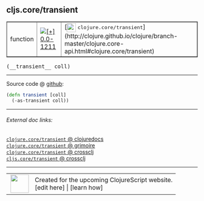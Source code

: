 ## cljs.core/transient



 <table border="1">
<tr>
<td>function</td>
<td><a href="https://github.com/cljsinfo/cljs-api-docs/tree/0.0-1211"><img valign="middle" alt="[+] 0.0-1211" title="Added in 0.0-1211" src="https://img.shields.io/badge/+-0.0--1211-lightgrey.svg"></a> </td>
<td>
[<img height="24px" valign="middle" src="http://i.imgur.com/1GjPKvB.png"> <samp>clojure.core/transient</samp>](http://clojure.github.io/clojure/branch-master/clojure.core-api.html#clojure.core/transient)
</td>
</tr>
</table>


 <samp>
(__transient__ coll)<br>
</samp>

---







Source code @ [github](https://github.com/clojure/clojurescript/blob/r2027/src/cljs/cljs/core.cljs#L2421-L2422):

```clj
(defn transient [coll]
  (-as-transient coll))
```

<!--
Repo - tag - source tree - lines:

 <pre>
clojurescript @ r2027
└── src
    └── cljs
        └── cljs
            └── <ins>[core.cljs:2421-2422](https://github.com/clojure/clojurescript/blob/r2027/src/cljs/cljs/core.cljs#L2421-L2422)</ins>
</pre>

-->

---



###### External doc links:

[`clojure.core/transient` @ clojuredocs](http://clojuredocs.org/clojure.core/transient)<br>
[`clojure.core/transient` @ grimoire](http://conj.io/store/v1/org.clojure/clojure/1.7.0-beta3/clj/clojure.core/transient/)<br>
[`clojure.core/transient` @ crossclj](http://crossclj.info/fun/clojure.core/transient.html)<br>
[`cljs.core/transient` @ crossclj](http://crossclj.info/fun/cljs.core.cljs/transient.html)<br>

---

 <table>
<tr><td>
<img valign="middle" align="right" width="48px" src="http://i.imgur.com/Hi20huC.png">
</td><td>
Created for the upcoming ClojureScript website.<br>
[edit here] | [learn how]
</td></tr></table>

[edit here]:https://github.com/cljsinfo/cljs-api-docs/blob/master/cljsdoc/cljs.core_transient.cljsdoc
[learn how]:https://github.com/cljsinfo/cljs-api-docs/wiki/cljsdoc-files

<!--

This information was too distracting to show to readers, but I'll leave it
commented here since it is helpful to:

- pretty-print the data used to generate this document
- and show how to retrieve that data



The API data for this symbol:

```clj
{:ns "cljs.core",
 :name "transient",
 :signature ["[coll]"],
 :history [["+" "0.0-1211"]],
 :type "function",
 :full-name-encode "cljs.core_transient",
 :source {:code "(defn transient [coll]\n  (-as-transient coll))",
          :title "Source code",
          :repo "clojurescript",
          :tag "r2027",
          :filename "src/cljs/cljs/core.cljs",
          :lines [2421 2422]},
 :full-name "cljs.core/transient",
 :clj-symbol "clojure.core/transient"}

```

Retrieve the API data for this symbol:

```clj
;; from Clojure REPL
(require '[clojure.edn :as edn])
(-> (slurp "https://raw.githubusercontent.com/cljsinfo/cljs-api-docs/catalog/cljs-api.edn")
    (edn/read-string)
    (get-in [:symbols "cljs.core/transient"]))
```

-->
